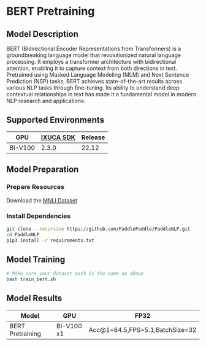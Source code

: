 # BERT Pretraining

## Model Description

BERT (Bidirectional Encoder Representations from Transformers) is a groundbreaking language model that revolutionized
natural language processing. It employs a transformer architecture with bidirectional attention, enabling it to capture
context from both directions in text. Pretrained using Masked Language Modeling (MLM) and Next Sentence Prediction (NSP)
tasks, BERT achieves state-of-the-art results across various NLP tasks through fine-tuning. Its ability to understand
deep contextual relationships in text has made it a fundamental model in modern NLP research and applications.

## Supported Environments

| GPU    | [IXUCA SDK](https://gitee.com/deep-spark/deepspark#%E5%A4%A9%E6%95%B0%E6%99%BA%E7%AE%97%E8%BD%AF%E4%BB%B6%E6%A0%88-ixuca) | Release |
|--------|-----------|---------|
| BI-V100 | 2.3.0     |  22.12  |

## Model Preparation

### Prepare Resources

Download the [MNLI Dataset](http://www.nyu.edu/projects/bowman/multinli/)

### Install Dependencies

```bash
git clone --recursive https://github.com/PaddlePaddle/PaddleNLP.git
cd PaddleNLP
pip3 install -r requirements.txt
```

## Model Training

```bash
# Make sure your dataset path is the same as above
bash train_bert.sh
```

## Model Results

| Model            | GPU        | FP32                            |
|------------------|------------|---------------------------------|
| BERT Pretraining | BI-V100 x1 | Acc@1=84.5,FPS=5.1,BatchSize=32 |
